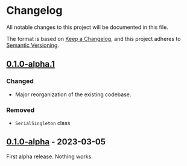 Changelog
=========

All notable changes to this project will be documented in this file.

The format is based on [Keep a Changelog](https://keepachangelog.com/en/1.1.0/),
and this project adheres to [Semantic Versioning](https://semver.org/spec/v2.0.0.html).

## [0.1.0-alpha.1]

### Changed

- Major reorganization of the existing codebase.

### Removed

- `SerialSingleton` class

## [0.1.0-alpha] - 2023-03-05

First alpha release. Nothing works.

[0.1.0-alpha.1]: https://github.com/int-brain-lab/bpod-core/releases/tag/0.1.0-alpha.1
[0.1.0-alpha]: https://github.com/int-brain-lab/bpod-core/releases/tag/0.1.0-alpha
